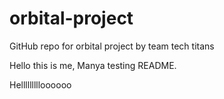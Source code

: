 # orbital-project

GitHub repo for orbital project by team tech titans

Hello this is me, Manya testing README.

Hellllllllloooooo
